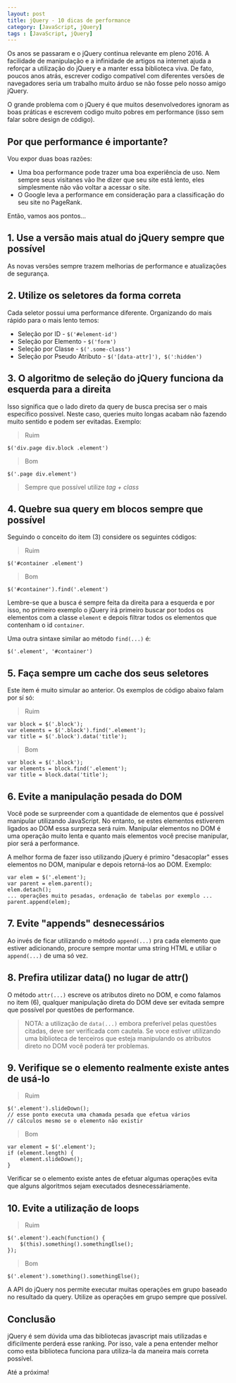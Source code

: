 ```yaml
---
layout: post
title: jQuery - 10 dicas de performance
category: [JavaScript, jQuery]
tags : [JavaScript, jQuery]
---
```


Os anos se passaram e o jQuery continua relevante em pleno 2016. A facilidade de manipulação e a infinidade de artigos na internet ajuda a reforçar a utilização do jQuery e a manter essa biblioteca viva. De fato, poucos anos atrás, escrever codigo compatível com diferentes versões de navegadores seria um trabalho muito árduo se não fosse pelo nosso amigo jQuery.

O grande problema com o jQuery é que muitos desenvolvedores ignoram as boas práticas e escrevem codigo muito pobres em performance (isso sem falar sobre design de código).

## Por que performance é importante?

Vou expor duas boas razões:

* Uma boa performance pode trazer uma boa experiência de uso. Nem sempre seus visitanes vão lhe dizer que seu site está lento, eles simplesmente não vão voltar a acessar o site.
* O Google leva a performance em consideração para a classificação do seu site no PageRank.

Então, vamos aos pontos...

## 1. Use a versão mais atual do jQuery sempre que possível

As novas versões sempre trazem melhorias de performance e atualizações de segurança.

## 2. Utilize os seletores da forma correta

Cada seletor possui uma performance diferente. Organizando do mais rápido para o mais lento temos:

* Seleção por ID - `$('#element-id')`
* Seleção por Elemento - `$('form')`
* Seleção por Classe - `$('.some-class')`
* Seleção por Pseudo Atributo - `$('[data-attr]'), $(':hidden')`

## 3. O algoritmo de seleção do jQuery funciona da esquerda para a direita

Isso significa que o lado direto da query de busca precisa ser o mais específico possivel. Neste caso, queries muito longas acabam não fazendo muito sentido e podem ser evitadas. Exemplo:

> Ruim

    $('div.page div.block .element')

> Bom

    $('.page div.element')

> Sempre que possível utilize _tag + class_

## 4. Quebre sua query em blocos sempre que possível

Seguindo o conceito do item (3) considere os seguintes códigos:

> Ruim

    $('#container .element')

> Bom

    $('#container').find('.element')

Lembre-se que a busca é sempre feita da direita para a esquerda e por isso, no primeiro exemplo o jQuery irá primeiro buscar por todos os elementos com a classe `element` e depois filtrar todos os elementos que contenham o id `container`.

Uma outra sintaxe similar ao método `find(...)` é:

    $('.element', '#container')

## 5. Faça sempre um cache dos seus seletores

Este item é muito simular ao anterior. Os exemplos de código abaixo falam por sí só:

> Ruim

    var block = $('.block');
    var elements = $('.block').find('.element');
    var title = $('.block').data('title');

> Bom

    var block = $('.block');
    var elements = block.find('.element');
    var title = block.data('title');

## 6. Evite a manipulação pesada do DOM

Você pode se surpreender com a quantidade de elementos que é possível manipular utilizando JavaScript. No entanto, se estes elementos estiverem ligados ao DOM essa surpreza será ruim. Manipular elementos no DOM é uma operação muito lenta e quanto mais elementos você precise manipular, pior será a performance.

A melhor forma de fazer isso utilizando jQuery é primiro "desacoplar" esses elementos no DOM, manipular e depois retorná-los ao DOM. Exemplo:

    var elem = $('.element');
    var parent = elem.parent();
    elem.detach();
    ... operações muito pesadas, ordenação de tabelas por exemplo ...
    parent.append(elem);

## 7. Evite "appends" desnecessários

Ao invés de ficar utilizando o método `append(...)` pra cada elemento que estiver adicionando, procure sempre montar uma string HTML e utiliar o `append(...)` de uma só vez.

## 8. Prefira utilizar data() no lugar de attr()

O método `attr(...)` escreve os atributos direto no DOM, e como falamos no item (6), qualquer manipulação direta do DOM deve ser evitada sempre que possível por questões de performance.

> NOTA: a utilização de `data(...)` embora preferível pelas questões citadas, deve ser verificada com cautela. Se voce estiver utilizando uma biblioteca de terceiros que esteja manipulando os atributos direto no DOM você poderá ter problemas.

## 9. Verifique se o elemento realmente existe antes de usá-lo

> Ruim

    $('.element').slideDown();
    // esse ponto executa uma chamada pesada que efetua vários
    // cálculos mesmo se o elemento não existir

> Bom

    var element = $('.element');
    if (element.length) {
        element.slideDown();
    }

Verificar se o elemento existe antes de efetuar algumas operações evita que alguns algoritmos sejam executados desnecessáriamente.

## 10. Evite a utilização de loops

> Ruim

    $('.element').each(function() {
        $(this).something().somethingElse();
    });

> Bom

    $('.element').something().somethingElse();

A API do jQuery nos permite executar muitas operações em grupo baseado no resultado da query. Utilize as operações em grupo sempre que possível.

## Conclusão

jQuery é sem dúvida uma das bibliotecas javascript mais utilizadas e dificilmente perderá esse ranking. Por isso, vale a pena entender melhor como esta biblioteca funciona para utiliza-la da maneira mais correta possível.

Até a próxima!
